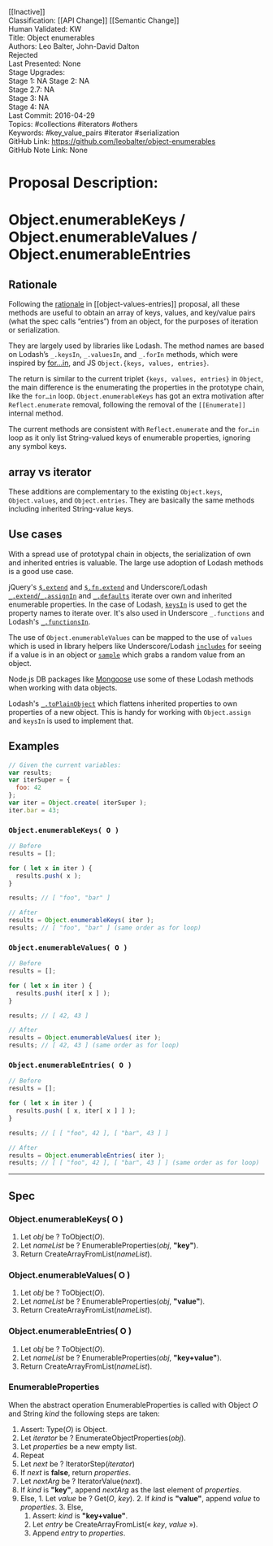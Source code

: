 [[Inactive]]<br>Classification: [[API Change]] [[Semantic Change]]<br>Human Validated: KW<br>Title: Object enumerables<br>Authors: Leo Balter, John-David Dalton<br>Rejected<br>Last Presented: None<br>Stage Upgrades:<br>Stage 1: NA
Stage 2: NA  
Stage 2.7: NA  
Stage 3: NA  
Stage 4: NA<br>Last Commit: 2016-04-29<br>Topics: #collections #iterators #others<br>Keywords: #key_value_pairs #iterator #serialization<br>GitHub Link: https://github.com/leobalter/object-enumerables <br>GitHub Note Link: None
# Proposal Description:<br>
# Object.enumerableKeys / Object.enumerableValues / Object.enumerableEntries

## Rationale

Following the [rationale](https://github.com/tc39/proposal-object-values-entries#rationale)
in [[object-values-entries]] proposal, all these methods are useful to obtain an array of keys, values, and
key/value pairs (what the spec calls “entries”) from an object, for the purposes
of iteration or serialization.

They are largely used by libraries like Lodash. The method names are based on Lodash’s `_.keysIn`,
`_.valuesIn`, and `_.forIn` methods, which were inspired by
[for…in](https://developer.mozilla.org/en-US/docs/Web/JavaScript/Reference/Statements/for...in),
and JS `Object.{keys, values, entries}`.

The return is similar to the current triplet `{keys, values, entries}` in `Object`,
the main difference is the enumerating the properties in the prototype chain, like
the `for…in` loop. `Object.enumerableKeys` has got an extra motivation after
`Reflect.enumerate` removal, following the removal of the `[[Enumerate]]`
internal method.

The current methods are consistent with `Reflect.enumerate` and the `for…in` loop
as it only list String-valued keys of enumerable properties, ignoring any symbol
keys.

## array vs iterator

These additions are complementary to the existing `Object.keys`, `Object.values`,
and `Object.entries`. They are basically the same methods including inherited
String-value keys.

## Use cases

With a spread use of prototypal chain in objects, the serialization of own and
inherited entries is valuable. The large use adoption of Lodash methods is a
good use case.

jQuery's [`$.extend`](http://api.jquery.com/jQuery.extend/) and
[`$.fn.extend`](http://api.jquery.com/jQuery.fn.extend/) and Underscore/Lodash
[`_.extend`/`_.assignIn`](https://lodash.com/docs#assignIn) and
[`_.defaults`](https://lodash.com/docs#defaults) iterate over own and inherited
enumerable properties. In the case of Lodash, [`keysIn`](https://lodash.com/docs#keysIn)
is used to get the property names to iterate over. It's also used in Underscore
`_.functions` and Lodash's [`_.functionsIn`](https://lodash.com/docs#functionsIn).

The use of `Object.enumerableValues` can be mapped to the use of `values` which is used
in library helpers like Underscore/Lodash [`includes`](https://lodash.com/docs#includes)
for seeing if a value is in an object or [`sample`](https://lodash.com/docs#sample)
which grabs a random value from an object.

Node.js DB packages like [Mongoose](https://github.com/Automattic/mongoose) use
some of these Lodash methods when working with data objects.

Lodash's [`_.toPlainObject`](https://lodash.com/docs#toPlainObject) which
flattens inherited properties to own properties of a new object. This is handy
for working with `Object.assign` and `keysIn` is used to implement that.

## Examples

```js
// Given the current variables:
var results;
var iterSuper = {
  foo: 42
};
var iter = Object.create( iterSuper );
iter.bar = 43;
```

### `Object.enumerableKeys( O )`

```js
// Before
results = [];

for ( let x in iter ) {
  results.push( x );
}

results; // [ "foo", "bar" ]

// After
results = Object.enumerableKeys( iter );
results; // [ "foo", "bar" ] (same order as for loop)
```

### `Object.enumerableValues( O )`

```js
// Before
results = [];

for ( let x in iter ) {
  results.push( iter[ x ] );
}

results; // [ 42, 43 ]

// After
results = Object.enumerableValues( iter );
results; // [ 42, 43 ] (same order as for loop)
```

### `Object.enumerableEntries( O )`

```js
// Before
results = [];

for ( let x in iter ) {
  results.push( [ x, iter[ x ] ] );
}

results; // [ [ "foo", 42 ], [ "bar", 43 ] ]

// After
results = Object.enumerableEntries( iter );
results; // [ [ "foo", 42 ], [ "bar", 43 ] ] (same order as for loop)
```

----

## Spec

### Object.enumerableKeys( O )

1. Let _obj_ be ? ToObject(_O_).
2. Let _nameList_ be ? EnumerableProperties(_obj_, __"key"__).
3. Return CreateArrayFromList(_nameList_).

### Object.enumerableValues( O )

1. Let _obj_ be ? ToObject(_O_).
2. Let _nameList_ be ? EnumerableProperties(_obj_, __"value"__).
3. Return CreateArrayFromList(_nameList_).

### Object.enumerableEntries( O )

1. Let _obj_ be ? ToObject(_O_).
2. Let _nameList_ be ? EnumerableProperties(_obj_, __"key+value"__).
3. Return CreateArrayFromList(_nameList_).

### EnumerableProperties

When the abstract operation EnumerableProperties is called with Object _O_ and
String _kind_ the following steps are taken:

1. Assert: Type(_O_) is Object.
2. Let _iterator_ be ? EnumerateObjectProperties(_obj_).
3. Let _properties_ be a new empty list.
4. Repeat
  1. Let _next_ be ? IteratorStep(_iterator_)
  2. If _next_ is __false__, return _properties_.
  3. Let _nextArg_ be ? IteratorValue(_next_).
  4. If _kind_ is __"key"__, append _nextArg_ as the last element of _properties_.
  5. Else,
    1. Let _value_ be ? Get(_O_, _key_).
    2. If _kind_ is __"value"__, append _value_ to _properties_.
    3. Else,
      1. Assert: _kind_ is __"key+value"__.
      2. Let _entry_ be CreateArrayFromList(« _key_, _value_ »).
      3. Append _entry_ to _properties_.